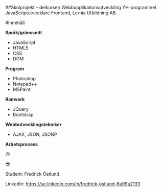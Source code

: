 ﻿##Skolprojekt – delkursen Webbapplikationsutveckling
YH-programmet JavaScriptutvecklare Frontend, Lernia Utbildning AB.

#Innehåll

**Språk/gränssnitt**
* JavaScript
* HTML5
* CSS
* DOM

**Program**
* Photoshop
* Notepad++
* MSPaint

**Ramverk**
* JQuery
* Bootstrap

**Webbutvecklingstekniker**
* AJAX, JSON, JSONP

**Arbetsprocess**


:angry:


:sunglasses:



Student: Fredrick Östlund.

LinkedIn: https://se.linkedin.com/in/fredrick-östlund-6a99a2133

